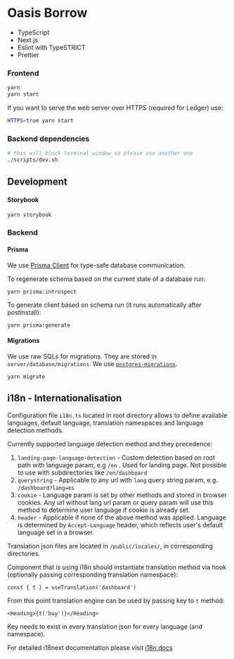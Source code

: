 # Oasis Borrow

- TypeScript
- Next.js
- Eslint with TypeSTRICT
- Prettier

### Frontend

```sh
yarn
yarn start
```

If you want to serve the web server over HTTPS (required for Ledger) use:
```sh
HTTPS=true yarn start
```

### Backend dependencies

```sh
# this will block terminal window so please use another one
./scripts/dev.sh
```

## Development

#### Storybook

```sh
yarn storybook
```

### Backend


#### Prisma

We use [Prisma Client](https://github.com/prisma/prisma-client-js) for type-safe database communication.

To regenerate schema based on the current state of a database run:

```
yarn prisma:introspect
```

To generate client based on schema run (it runs automatically after postinstall):

```
yarn prisma:generate
```

#### Migrations

We use raw SQLs for migrations. They are stored in `server/database/migrations`. We use
[`postgres-migrations`](https://www.npmjs.com/package/postgres-migrations).

```
yarn migrate
```

## i18n - Internationalisation

Configuration file `i18n.ts` located in root directory allows to define available languages, default language, translation namespaces
and language detection methods.

Currently supported language detection method and they precedence:
1. `landing-page-language-detection` - Custom detection based on root path with language param, e.g `/en` .
Used for landing page. Not possible to use with subdirectories like `/en/dashboard`
2. `querystring` - Applicable to any url with `lang` query string param, e.g. `/dashboard?lang=es`
3. `cookie` - Language param is set by other methods and stored in browser cookies. Any url without lang url param or query param
will use this method to determine user language if cookie is already set.
4. `header` - Applicable if none of the above method was applied. Language is determined by `Accept-Language` header,
 which reflects user's default language set in a browser.

Translation json files are located in `/public/locales/`, in corresponding directories.

Component that is using i18n should instantiate translation method via hook (optionally passing corresponding translation namespace):

`const { t } = useTranslation('dashboard')`

From this point translation engine can be used by passing key to `t` method:

`<Heading>{t('buy')}</Heading>`

Key needs to exist in every translation json for every language (and namespace).

For detailed i18next documentation please visit [i18n docs](https://www.i18next.com/)
